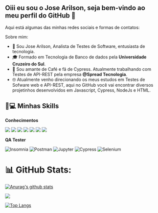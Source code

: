 ## Oiii eu sou o Jose Arilson, seja bem-vindo ao meu perfil do GitHub 👋

Aqui está algumas das minhas redes sociais e formas de contatos:



Sobre mim:

- 👩 Sou Jose Arilson, Analista de Testes de Software, entusiasta de tecnologia.
- 🎓 Formado em Tecnologia de Banco de dados pela <strong>Universidade Cruzeiro do Sul</strong>.
- 💼 Sou amante de Café e fã de Cypress. Atualmente trabalhando com Testes de API-REST pela empresa <strong>@Spread Tecnologia</strong>.
- 🤓 Atualmente venho direcionando os meus estudos em Testes de Sofware web e API-REST, aqui no GitHub você vai encontrar diversos projetinhos desenvolvidos em  Javascript, Cypress, NodeJs e HTML.




## 🚀💻 Minhas Skills

  **Conhecimentos**
  
![](https://img.shields.io/badge/‎-JavaScript-F7DF1E?logo=javascript&logoColor=white&style=plastic)
![](https://img.shields.io/badge/‎-HTML-CC342D?logo=html5&logoColor=white&style=plastic)
![](https://img.shields.io/badge/‎-CSS-1572B6?logo=css3&logoColor=white&style=plastic)
![](https://img.shields.io/badge/‎-NodeJS-339933?logo=Node.js&logoColor=white&style=plastic)
![](https://img.shields.io/badge/‎-Git-F05032?logo=git&logoColor=white&style=plastic)
![](https://img.shields.io/badge/‎-GitHub-181717?logo=github&logoColor=white&style=plastic)
![](https://img.shields.io/badge/‎-VS%20Code-007ACC?logo=visual-studio-code&logoColor=white&style=plastic)
  

  
**QA Tester** 

  ![Insomnia](https://img.shields.io/badge/-Insomnia-333333?style=flat&logo=insomnia)
  ![Postman](https://img.shields.io/badge/-Postman-333333?style=flat&logo=postman)
  ![Jupyter](https://img.shields.io/badge/-Jupyter-white?style=flat-square&logo=jupyter)
  ![Cypress](https://img.shields.io/badge/-Cypress-336791?style=flat-square&logo=cypress)
  ![Selenium](https://img.shields.io/badge/-SELENIUM-336791?style=flat-square&logo=Selenium)
  


# 📊 GitHub Stats:
[![Anurag's github stats](https://github-readme-stats.vercel.app/api?username=josearilson&hide=issues&show_icons=true&title_color=61dafb&text_color=FFFFFF&icon_color=61dafb&bg_color=20232a)](https://github.com/anuraghazra/github-readme-stats)

![](https://github-readme-streak-stats.herokuapp.com/?user=josearilson&theme=vision-friendly-dark&hide_border=false)<br/>


[![Top Langs](https://github-readme-stats.vercel.app/api/top-langs/?username=josearilson&layout=compact&title_color=61dafb&text_color=FFFFFF&icon_color=61dafb&bg_color=20232a)](https://github.com/anuraghazra/github-readme-stats)


 
  
